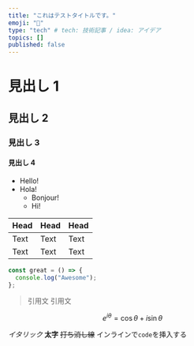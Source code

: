 ```yaml
---
title: "これはテストタイトルです。"
emoji: "👋"
type: "tech" # tech: 技術記事 / idea: アイデア
topics: []
published: false
---
```


# 見出し 1

## 見出し 2

### 見出し 3

#### 見出し 4

- Hello!
- Hola!
  - Bonjour!
  * Hi!

| Head | Head | Head |
| ---- | ---- | ---- |
| Text | Text | Text |
| Text | Text | Text |

```js
const great = () => {
  console.log("Awesome");
};
```

> 引用文
> 引用文

$$
e^{i\theta} = \cos\theta + i\sin\theta
$$

_イタリック_
**太字**
~~打ち消し線~~
インラインで`code`を挿入する
